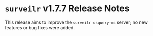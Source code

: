 # `surveilr` v1.7.7 Release Notes

This release aims to improve the `surveilr osquery-ms` server; no new features or bug fixes were added.